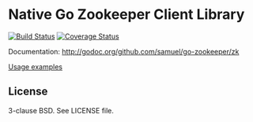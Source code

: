 Native Go Zookeeper Client Library
===================================

[![Build Status](https://travis-ci.org/samuel/go-zookeeper.png)](https://travis-ci.org/samuel/go-zookeeper)
[![Coverage Status](https://coveralls.io/repos/github/samuel/go-zookeeper/badge.svg?branch=master)](https://coveralls.io/github/samuel/go-zookeeper?branch=master)

Documentation: http://godoc.org/github.com/samuel/go-zookeeper/zk

[Usage examples](./examples)

License
-------

3-clause BSD. See LICENSE file.
